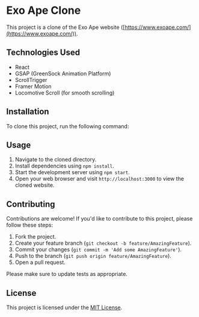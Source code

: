 # Exo Ape Clone

This project is a clone of the Exo Ape website ([https://www.exoape.com/](https://www.exoape.com/)).

## Technologies Used

- React
- GSAP (GreenSock Animation Platform)
- ScrollTrigger
- Framer Motion
- Locomotive Scroll (for smooth scrolling)

## Installation

To clone this project, run the following command:





## Usage

1. Navigate to the cloned directory.
2. Install dependencies using `npm install`.
3. Start the development server using `npm start`.
4. Open your web browser and visit `http://localhost:3000` to view the cloned website.

## Contributing

Contributions are welcome! If you'd like to contribute to this project, please follow these steps:

1. Fork the project.
2. Create your feature branch (`git checkout -b feature/AmazingFeature`).
3. Commit your changes (`git commit -m 'Add some AmazingFeature'`).
4. Push to the branch (`git push origin feature/AmazingFeature`).
5. Open a pull request.

Please make sure to update tests as appropriate.

## License

This project is licensed under the [MIT License](LICENSE).
